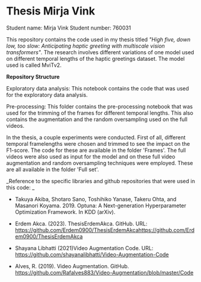 # Thesis Mirja Vink

Student name: Mirja Vink
Student number: 760031

This repository contains the code used in my thesis titled _"High five, down low, too slow: Anticipating haptic greeting with multiscale vision transformers"_. The research involves different variations of one model used on different temporal lengths of the haptic greetings dataset. The model used is called MviTv2. 

**Repository Structure**

Exploratory data analysis: This notebook contains the code that was used for the exploratory data analysis. 

Pre-processing: This folder contains the pre-processing notebook that was used for the trimming of the frames for different temporal lengths. This also contains the augmentation and the random oversampling used on the full videos.  

In the thesis, a couple experiments were conducted. First of all, different temporal framelengths were chosen and trimmed to see the impact on the F1-score. The code for these are available in the folder 'Frames'. The full videos were also used as input for the model and on these full video augmentation and random oversampling techniques were employed. These are all available in the folder 'Full set'. 

_Reference to the specific libraries and github repositories that were used in this code: _

-  Takuya Akiba, Shotaro Sano, Toshihiko Yanase, Takeru Ohta, and Masanori Koyama. 2019. Optuna: A Next-generation Hyperparameter Optimization Framework. In KDD (arXiv).

- Erdem Akca. (2023). ThesisErdemAkca. GitHub. URL: https://github.com/Erdem0900/ThesisErdemAkcahttps://github.com/Erdem0900/ThesisErdemAkca

- Shayana Libhatti (2021)Video Augmentation Code. URL: https://github.com/shayanalibhatti/Video-Augmentation-Code

- Alves, R. (2019). Video Augmentation. GitHub. https://github.com/Rafalves883/Video-Augmentation/blob/master/Code

